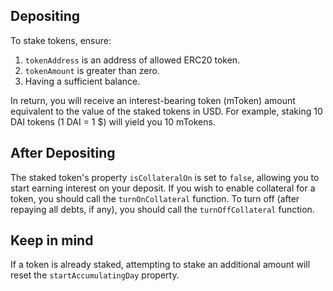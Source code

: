 ## Depositing

To stake tokens, ensure:

1. `tokenAddress` is an address of allowed ERC20 token.
2. `tokenAmount` is greater than zero.
3. Having a sufficient balance.

In return, you will receive an interest-bearing token (mToken) amount equivalent to the value of the staked
tokens in USD. For example, staking 10 DAI tokens (1 DAI = 1 $) will yield you 10 mTokens.

## After Depositing

The staked token's property `isCollateralOn` is set to `false`, allowing you to start earning interest on your deposit. If you wish to enable collateral for a token, you should call the `turnOnCollateral` function. To turn off (after repaying all debts, if any), you should call the `turnOffCollateral` function.

## Keep in mind

If a token is already staked, attempting to stake an additional amount will reset the `startAccumulatingDay` property.
